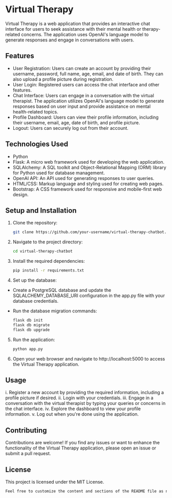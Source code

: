# Virtual Therapy

Virtual Therapy is a web application that provides an interactive chat interface for users to seek assistance with their mental health or therapy-related concerns. The application uses OpenAI's language model to generate responses and engage in conversations with users.

## Features

- User Registration: Users can create an account by providing their username, password, full name, age, email, and date of birth. They can also upload a profile picture during registration.
- User Login: Registered users can access the chat interface and other features.
- Chat Interface: Users can engage in a conversation with the virtual therapist. The application utilizes OpenAI's language model to generate responses based on user input and provide assistance on mental health-related topics.
- Profile Dashboard: Users can view their profile information, including their username, email, age, date of birth, and profile picture.
- Logout: Users can securely log out from their account.

## Technologies Used

- Python
- Flask: A micro web framework used for developing the web application.
- SQLAlchemy: A SQL toolkit and Object-Relational Mapping (ORM) library for Python used for database management.
- OpenAI API: An API used for generating responses to user queries.
- HTML/CSS: Markup language and styling used for creating web pages.
- Bootstrap: A CSS framework used for responsive and mobile-first web design.

## Setup and Installation

1. Clone the repository:

   ```bash
   git clone https://github.com/your-username/virtual-therapy-chatbot.git


2. Navigate to the project directory:

    ```bash
    cd virtual-therapy-chatbot

3. Install the required dependencies:

    ```bash
    pip install -r requirements.txt

4. Set up the database:

  - Create a PostgreSQL database and update  the SQLALCHEMY_DATABASE_URI configuration in the app.py 
    file with your database credentials.

   - Run the database migration commands:

        ```bash
        flask db init
        flask db migrate
        flask db upgrade
5. Run the application:

     ```bash
    python app.py

6.  Open your web browser and navigate to http://localhost:5000 to access the Virtual Therapy application.

## Usage

i. Register a new account by providing the required information, including a profile picture if desired.
ii. Login with your credentials.
iii. Engage in a conversation with the virtual therapist by typing your queries or concerns in the chat interface.
iv. Explore the dashboard to view your profile information.
v. Log out when you're done using the application.

## Contributing

Contributions are welcome! If you find any issues or want to enhance the functionality of the Virtual Therapy application, please open an issue or submit a pull request.

## License

This project is licensed under the MIT License.

```bash
Feel free to customize the content and sections of the README file as needed to accurately represent your project.
